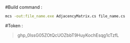 #Build command :

```sh
mcs -out:file_name.exe AdjacencyMatrix.cs file_name.cs
```

#Token :

> 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
